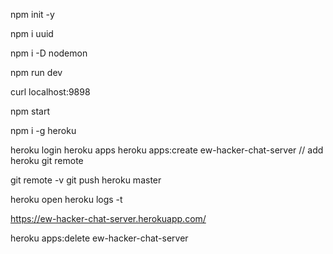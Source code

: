 npm init -y

npm i uuid

npm i -D nodemon

npm run dev

curl localhost:9898

npm start

npm i -g heroku

heroku login
heroku apps
heroku apps:create ew-hacker-chat-server // add heroku git remote

git remote -v
git push heroku master

heroku open
heroku logs -t

https://ew-hacker-chat-server.herokuapp.com/

heroku apps:delete
ew-hacker-chat-server
